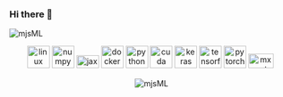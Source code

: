 ### Hi there 👋
<img src="https://komarev.com/ghpvc/?username=mjsML" alt="mjsML" />

<!--<div align="center">
<img src="https://raw.githubusercontent.com/mjsML/mjsML/main/header.svg" width="600" height="300" alt="Click to see the source">
</div>
--> 
  
</p>
<p align="center">
  <img src="https://www.vectorlogo.zone/logos/linux/linux-icon.svg" alt="linux" width="40" height="40"/>
  <img src="https://numpy.org/images/logos/numpy.svg" alt="numpy" width="40" height="40"/>
  <img src="https://jax.readthedocs.io/en/latest/_static/jax_logo_250px.png" alt="jax" width="40" height="23.2"/>
  <img src="https://www.vectorlogo.zone/logos/docker/docker-icon.svg" alt="docker" width="40" height="40"/> 
  <img src="https://www.vectorlogo.zone/logos/python/python-icon.svg" alt="python" width="40" height="40"/>
  <img src="https://upload.wikimedia.org/wikipedia/en/b/b9/Nvidia_CUDA_Logo.jpg" alt="cuda" width="40" height="40"/>
  <img src="https://github.com/valohai/ml-logos/blob/master/keras.svg" alt="keras" width="40" height="40"/> 
  <img src="https://www.vectorlogo.zone/logos/tensorflow/tensorflow-icon.svg" alt="tensorflow" width="40" height="40"/> 
  <img src="https://www.vectorlogo.zone/logos/pytorch/pytorch-icon.svg" alt="pytorch" width="40" height="40"/> 
  <img src="https://raw.githubusercontent.com/dmlc/web-data/master/mxnet/image/mxnet_logo_2.png" alt="mxnet" width="45" height="26"/>
</p>
<p align="center">&nbsp;<img align="center" src="https://github-readme-stats.vercel.app/api?username=mjsML&show_icons=true&hide_border=true&hide_title=true&include_all_commits=true" alt="mjsML" /></p>

<!--
Based on https://raw.githubusercontent.com/qubvel/qubvel/master/README.md
and https://github.com/sindresorhus/css-in-readme-like-wat
-->

<!--
**mjsML/mjsML** is a ✨ _special_ ✨ repository because its `README.md` (this file) appears on your GitHub profile.

Here are some ideas to get you started:

- 🔭 I’m currently working on ...
- 🌱 I’m currently learning ...
- 👯 I’m looking to collaborate on ...
- 🤔 I’m looking for help with ...
- 💬 Ask me about ...
- 📫 How to reach me: ...
- 😄 Pronouns: ...
- ⚡ Fun fact: ...
-->
